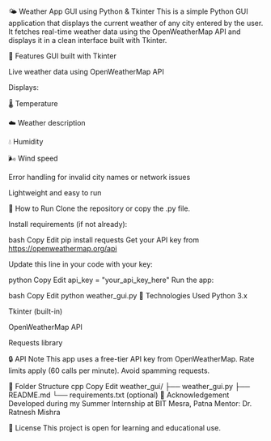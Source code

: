 🌤️ Weather App GUI using Python & Tkinter
This is a simple Python GUI application that displays the current weather of any city entered by the user. It fetches real-time weather data using the OpenWeatherMap API and displays it in a clean interface built with Tkinter.

📌 Features
GUI built with Tkinter

Live weather data using OpenWeatherMap API

Displays:

🌡️ Temperature

☁️ Weather description

💧 Humidity

🌬️ Wind speed

Error handling for invalid city names or network issues

Lightweight and easy to run

🚀 How to Run
Clone the repository or copy the .py file.

Install requirements (if not already):

bash
Copy
Edit
pip install requests
Get your API key from https://openweathermap.org/api

Update this line in your code with your key:

python
Copy
Edit
api_key = "your_api_key_here"
Run the app:

bash
Copy
Edit
python weather_gui.py
🧠 Technologies Used
Python 3.x

Tkinter (built-in)

OpenWeatherMap API

Requests library

🔒 API Note
This app uses a free-tier API key from OpenWeatherMap. Rate limits apply (60 calls per minute). Avoid spamming requests.

📂 Folder Structure
cpp
Copy
Edit
weather_gui/
├── weather_gui.py
├── README.md
└── requirements.txt  (optional)
🙌 Acknowledgement
Developed during my Summer Internship at BIT Mesra, Patna
Mentor: Dr. Ratnesh Mishra

📜 License
This project is open for learning and educational use.
